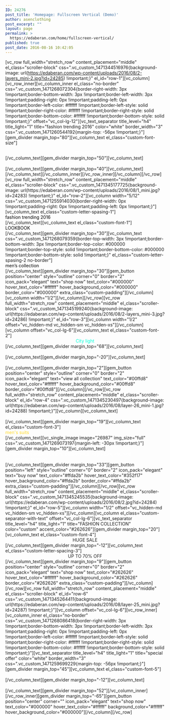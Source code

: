 ```yaml
---
ID: 24276
post_title: 'Homepage: Fullscreen Vertical (Demo)'
author: asenclothing
post_excerpt: ""
layout: page
permalink: >
  https://edaberan.com/home/fullscreen-vertical/
published: true
post_date: 2016-08-16 10:42:05
---
```

[vc_row full_width="stretch_row" content_placement="middle" el_class="scroller-block" css=".vc_custom_1471344516976{background-image: url(https://edaberan.com/wp-content/uploads/2016/08/2-layers_mini-2.jpg?id=24285) !important;}" el_id="row-1"][vc_column][vc_row_inner][vc_column_inner el_class="no-border" css=".vc_custom_1471268072304{border-right-width: 3px !important;border-bottom-width: 3px !important;border-left-width: 3px !important;padding-right: 0px !important;padding-left: 0px !important;border-left-color: #ffffff !important;border-left-style: solid !important;border-right-color: #ffffff !important;border-right-style: solid !important;border-bottom-color: #ffffff !important;border-bottom-style: solid !important;}" offset="vc_col-lg-12"][vc_text_separator title_level="h4" title_light="1" title="fashion trending 2016" color="white" border_width="3" css=".vc_custom_1471260544192{margin-top: -56px !important;}"][gem_divider margin_top="80"][vc_column_text el_class="custom-font-size"]
<div class="title-xlarge" style="text-align: center;"><span style="color: #ffffff;">LOOKBOOK</span></div>
[/vc_column_text][gem_divider margin_top="50"][vc_column_text]
<div class="title-h2" style="text-align: center;"><span style="color: #ffffff;">womens collection</span></div>
[/vc_column_text][gem_divider margin_top="40"][vc_column_text][/vc_column_text][/vc_column_inner][/vc_row_inner][/vc_column][/vc_row][vc_row full_width="stretch_row" content_placement="middle" el_class="scroller-block" css=".vc_custom_1471345177725{background-image: url(https://edaberan.com/wp-content/uploads/2016/08/1_mini.jpg?id=24283) !important;}" el_id="row-2"][vc_column width="5/12" css=".vc_custom_1471255914030{border-right-width: 0px !important;padding-right: 0px !important;padding-left: 0px !important;}"][vc_column_text el_class="custom-letter-spasing-1"]
<div class="title-h2" style="text-align: left;"><span class="light" style="color: #000000;">fashion trending 2016</span></div>
[/vc_column_text][vc_column_text el_class="custom-font-1"]
<div class="title-xlarge" style="text-align: left;"><span style="color: #000000;">LOOKBOOK</span></div>
[/vc_column_text][gem_divider margin_top="30"][vc_column_text css=".vc_custom_1471268079359{border-top-width: 3px !important;border-bottom-width: 3px !important;border-top-color: #000000 !important;border-top-style: solid !important;border-bottom-color: #000000 !important;border-bottom-style: solid !important;}" el_class="custom-letter-spasing-2 no-border"]
<div class="title-h2" style="text-align: left;"><span style="color: #000000;">men’s collection</span></div>
[/vc_column_text][gem_divider margin_top="30"][gem_button position="center" style="outline" corner="0" border="2" icon_pack="elegant" text="shop now" text_color="#000000" hover_text_color="#ffffff" hover_background_color="#000000" border_color="#000000" extra_class="custom-padding"][/vc_column][vc_column width="1/2"][/vc_column][/vc_row][vc_row full_width="stretch_row" content_placement="middle" el_class="scroller-block" css=".vc_custom_1471345199240{background-image: url(https://edaberan.com/wp-content/uploads/2016/08/2-layers_mini-3.jpg?id=24286) !important;}" el_id="row-3"][vc_column width="1/2" offset="vc_hidden-md vc_hidden-sm vc_hidden-xs"][/vc_column][vc_column offset="vc_col-lg-6"][vc_column_text el_class="custom-font-2"]
<div class="title-h1" style="text-align: center;"><span style="color: #00ffd8;">City light</span></div>
[/vc_column_text][gem_divider margin_top="68"][vc_column_text]
<div class="title-h4" style="text-align: center;"><span class="light" style="color: #ffffff;">new trands this season</span></div>
[/vc_column_text][gem_divider margin_top="-20"][vc_column_text]
<div class="title-h2" style="text-align: center;"><span style="color: #ffffff;">Fashion show 2016 </span></div>
[/vc_column_text][gem_divider margin_top="2"][gem_button position="center" style="outline" corner="0" border="2" icon_pack="elegant" text="view all collection" text_color="#00ffd8" hover_text_color="#ffffff" hover_background_color="#00ffd8" border_color="#00ffd8"][/vc_column][/vc_row][vc_row full_width="stretch_row" content_placement="middle" el_class="scroller-block" el_id="row-4" css=".vc_custom_1471345230497{background-image: url(https://edaberan.com/wp-content/uploads/2016/08/layer-26_mini-1.jpg?id=24288) !important;}"][vc_column][vc_column_text]
<div class="title-h4" style="text-align: left;"><span class="light" style="color: #ffffff;">season trends</span></div>
[/vc_column_text][gem_divider margin_top="19"][vc_column_text el_class="custom-font-3"]
<div class="title-xlarge" style="text-align: left;"><span style="color: #ffda2b;">men's suits</span></div>
[/vc_column_text][vc_single_image image="26987" img_size="full" css=".vc_custom_1471269073197{margin-left: -30px !important;}"][gem_divider margin_top="10"][vc_column_text]
<div class="styled-subtitle"><span style="color: #ffffff; max-width: 400px; display: block;">Lorem ipsum dolor sit amet, consectetur adipisicing elit, sed do eiusmod tempor!</span></div>
[/vc_column_text][gem_divider margin_top="33"][gem_button position="left" style="outline" corner="0" border="2" icon_pack="elegant" text="buy now" text_color="#ffda2b" hover_text_color="#352f17" hover_background_color="#ffda2b" border_color="#ffda2b" extra_class="custom-padding"][/vc_column][/vc_row][vc_row full_width="stretch_row" content_placement="middle" el_class="scroller-block" css=".vc_custom_1471345245535{background-image: url(https://edaberan.com/wp-content/uploads/2016/08/2.jpg?id=24284) !important;}" el_id="row-5"][vc_column width="1/2" offset="vc_hidden-md vc_hidden-sm vc_hidden-xs"][/vc_column][vc_column el_class="custom-separator-with-text" offset="vc_col-lg-6"][vc_text_separator title_level="h4" title_light="1" title="FASHION COLLECTION" color="custom" accent_color="#262626"][gem_divider margin_top="20"][vc_column_text el_class="custom-font-4"]
<div class="title-xlarge" style="text-align: center;"><span style="color: #262626;">HUGE SALE</span></div>
[/vc_column_text][gem_divider margin_top="-12"][vc_column_text el_class="custom-letter-spacing-3"]
<div class="title-h2" style="text-align: center;"><span style="color: #262626;">UP TO 70% OFF</span></div>
[/vc_column_text][gem_divider margin_top="9"][gem_button position="center" style="outline" corner="0" border="2" icon_pack="elegant" text="shop now" text_color="#262626" hover_text_color="#ffffff" hover_background_color="#262626" border_color="#262626" extra_class="custom-padding"][/vc_column][/vc_row][vc_row full_width="stretch_row" content_placement="middle" el_class="scroller-block" el_id="row-6" css=".vc_custom_1471345264411{background-image: url(https://edaberan.com/wp-content/uploads/2016/08/layer-25_mini.jpg?id=24287) !important;}"][vc_column offset="vc_col-lg-6"][vc_row_inner][vc_column_inner el_class="no-border" css=".vc_custom_1471268086418{border-right-width: 3px !important;border-bottom-width: 3px !important;border-left-width: 3px !important;padding-right: 0px !important;padding-left: 0px !important;border-left-color: #ffffff !important;border-left-style: solid !important;border-right-color: #ffffff !important;border-right-style: solid !important;border-bottom-color: #ffffff !important;border-bottom-style: solid !important;}"][vc_text_separator title_level="h4" title_light="1" title="special offer" color="white" border_width="3" css=".vc_custom_1471259699229{margin-top: -56px !important;}"][gem_divider margin_top="45"][vc_column_text el_class="custom-font-5"]
<div class="title-xlarge" style="text-align: center;"><span style="color: #ffffff;"> 35%off</span></div>
[/vc_column_text][gem_divider margin_top="-12"][vc_column_text]
<div class="title-h2" style="text-align: center;"><span style="color: #ffffff;">men’s accessories</span></div>
[/vc_column_text][gem_divider margin_top="52"][/vc_column_inner][/vc_row_inner][gem_divider margin_top="-65"][gem_button position="center" corner="" icon_pack="elegant" text="shop now" text_color="#000000" hover_text_color="#ffffff" background_color="#ffffff" hover_background_color="#000000"][/vc_column][/vc_row]